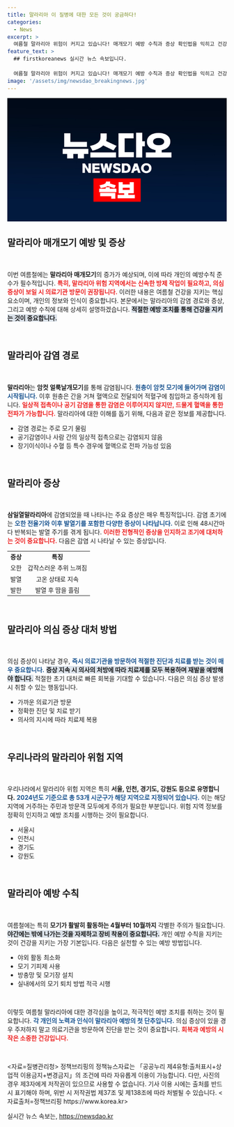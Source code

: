 ```yaml
---
title: 말라리아 이 질병에 대한 모든 것이 궁금하다!
categories:
  - News
excerpt: >
  여름철 말라리아 위험이 커지고 있습니다! 매개모기 예방 수칙과 증상 확인법을 익히고 건강을 지키세요. 방심하지 마세요, 클릭해서 자세한 정보를 확인해보세요!
feature_text: >
  ## firstkoreanews 실시간 뉴스 속보입니다.

  여름철 말라리아 위험이 커지고 있습니다! 매개모기 예방 수칙과 증상 확인법을 익히고 건강을 지키세요. 방심하지 마세요, 클릭해서 자세한 정보를 확인해보세요!
image: '/assets/img/newsdao_breakingnews.jpg'
---
```


<p><img src="/assets/img/newsdao_breakingnews.jpg" alt="firstkoreanews 속보" /></p>

<h2 data-ke-size="size26">말라리아 매개모기 예방 및 증상</h2>

<p data-ke-size="size16">&nbsp;</p>

<p>이번 여름철에는 <b>말라리아 매개모기</b>의 증가가 예상되며, 이에 따라 개인의 예방수칙 준수가 필수적입니다. <b><span style="color: #ee2323;">특히, 말라리아 위험 지역에서는 신속한 방제 작업이 필요하고, 의심 증상이 보일 시 의료기관 방문이 권장됩니다.</span></b> 이러한 내용은 여름철 건강을 지키는 핵심 요소이며, 개인의 정보와 인식이 중요합니다. 본문에서는 말라리아의 감염 경로와 증상, 그리고 예방 수칙에 대해 상세히 설명하겠습니다. <b><span style="background-color: #21538527;">적절한 예방 조치를 통해 건강을 지키는 것이 중요합니다.</span></b></p>

<p data-ke-size="size16">&nbsp;</p>

<h2 data-ke-size="size26">말라리아 감염 경로</h2>

<p data-ke-size="size16">&nbsp;</p>

<p><b>말라리아</b>는 <b>암컷 얼룩날개모기</b>를 통해 감염됩니다. <b><span style="color: #1a5490;">원충이 암컷 모기에 들어가며 감염이 시작됩니다.</span></b> 이후 원충은 간을 거쳐 혈액으로 전달되어 적혈구에 침입하고 증식하게 됩니다. <b><span style="color: #ee2323;">일상적 접촉이나 공기 감염을 통한 감염은 이루어지지 않지만, 드물게 혈액을 통한 전파가 가능합니다.</span></b> 말라리아에 대한 이해를 돕기 위해, 다음과 같은 정보를 제공합니다.</p>

<ul>
<li>감염 경로는 주로 모기 물림</li>
<li>공기감염이나 사람 간의 일상적 접촉으로는 감염되지 않음</li>
<li>장기이식이나 수혈 등 특수 경우에 혈액으로 전파 가능성 있음</li>
</ul>

<p data-ke-size="size16">&nbsp;</p>

<h2 data-ke-size="size26">말라리아 증상</h2>

<p data-ke-size="size16">&nbsp;</p>

<p><b>삼일열말라리아</b>에 감염되었을 때 나타나는 주요 증상은 매우 특징적입니다. 감염 초기에는 <b><span style="color: #1a5490;">오한 전율기와 이후 발열기를 포함한 다양한 증상이 나타납니다.</span></b> 이로 인해 48시간마다 반복되는 발열 주기를 겪게 됩니다. <b><span style="color: #ee2323;">이러한 전형적인 증상을 인지하고 조기에 대처하는 것이 중요합니다.</span></b> 다음은 감염 시 나타날 수 있는 증상입니다.</p>

<table style="width:100%;">
<tr>
<td style="text-align: center; height: 17px;"><b>증상</b></td>
<td style="text-align: center; height: 17px;"><b>특징</b></td>
</tr>
<tr>
<td style="text-align: center; height: 17px;">오한</td>
<td style="text-align: center; height: 17px;">갑작스러운 추위 느껴짐</td>
</tr>
<tr>
<td style="text-align: center; height: 17px;">발열</td>
<td style="text-align: center; height: 17px;">고온 상태로 지속</td>
</tr>
<tr>
<td style="text-align: center; height: 17px;">발한</td>
<td style="text-align: center; height: 17px;">발열 후 땀을 흘림</td>
</tr>
</table>

<p data-ke-size="size16">&nbsp;</p>

<h2 data-ke-size="size26">말라리아 의심 증상 대처 방법</h2>

<p data-ke-size="size16">&nbsp;</p>

<p>의심 증상이 나타날 경우, <b><span style="color: #1a5490;">즉시 의료기관을 방문하여 적절한 진단과 치료를 받는 것이 매우 중요합니다.</span></b> <b><span style="background-color: #21538527;">증상 지속 시 의사의 처방에 따라 치료제를 모두 복용하며 재발을 예방해야 합니다.</span></b> 적절한 초기 대처로 빠른 회복을 기대할 수 있습니다. 다음은 의심 증상 발생 시 취할 수 있는 행동입니다.</p>

<ul>
<li>가까운 의료기관 방문</li>
<li>정확한 진단 및 치료 받기</li>
<li>의사의 지시에 따라 치료제 복용</li>
</ul>

<p data-ke-size="size16">&nbsp;</p>

<h2 data-ke-size="size26">우리나라의 말라리아 위험 지역</h2>

<p data-ke-size="size16">&nbsp;</p>

<p>우리나라에서 말라리아 위험 지역은 특히 <b>서울, 인천, 경기도, 강원도 등으로 유명합니다.</b> <b><span style="color: #1a5490;">2024년도 기준으로 총 53개 시군구가 해당 지역으로 지정되어 있습니다.</span></b> 이는 해당 지역에 거주하는 주민과 방문객 모두에게 주의가 필요한 부분입니다. 위험 지역 정보를 정확히 인지하고 예방 조치를 시행하는 것이 필요합니다.</p>

<ul>
<li>서울시</li>
<li>인천시</li>
<li>경기도</li>
<li>강원도</li>
</ul>

<p data-ke-size="size16">&nbsp;</p>

<h2 data-ke-size="size26">말라리아 예방 수칙</h2>

<p data-ke-size="size16">&nbsp;</p>

<p>여름철에는 특히 <b>모기가 활발히 활동하는 4월부터 10월까지</b> 각별한 주의가 필요합니다. <b><span style="background-color: #21538527;">야간에는 밖에 나가는 것을 자제하고 장비 착용이 중요합니다.</span></b> 개인 예방 수칙을 지키는 것이 건강을 지키는 가장 기본입니다. 다음은 실천할 수 있는 예방 방법입니다.</p>

<ul>
<li>야외 활동 최소화</li>
<li>모기 기피제 사용</li>
<li>방충망 및 모기장 설치</li>
<li>실내에서의 모기 퇴치 방법 적극 시행</li>
</ul>

<p data-ke-size="size16">&nbsp;</p>

<p>이렇듯 여름철 말라리아에 대한 경각심을 높이고, 적극적인 예방 조치를 취하는 것이 필요합니다. <b><span style="color: #1a5490;">각 개인의 노력과 인식이 말라리아 예방의 첫 단추입니다.</span></b> 의심 증상이 있을 경우 주저하지 말고 의료기관을 방문하여 진단을 받는 것이 중요합니다. <b><span style="color: #ee2323;">회복과 예방의 시작은 소중한 건강입니다.</span></b></p>

<p data-ke-size="size16">&nbsp;</p>

<p>&lt;자료=질병관리청&gt;
정책브리핑의 정책뉴스자료는 「공공누리 제4유형:출처표시+상업적 이용금지+변경금지」의 조건에 따라 자유롭게 이용이 가능합니다. 다만, 사진의 경우 제3자에게 저작권이 있으므로 사용할 수 없습니다. 기사 이용 시에는 출처를 반드시 표기해야 하며, 위반 시 저작권법 제37조 및 제138조에 따라 처벌될 수 있습니다. &lt;자료출처=정책브리핑 https://www.korea.kr></p>
실시간 뉴스 속보는, <a href="https://newsdao.kr" rel="dofollow">https://newsdao.kr</a>


